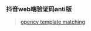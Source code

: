 ### 抖音web端验证码anti版

> [opencv template matching](https://opencv24-python-tutorials.readthedocs.io/en/latest/py_tutorials/py_imgproc/py_template_matching/py_template_matching.html)

